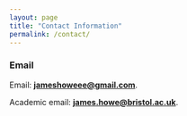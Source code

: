 ```yaml
---
layout: page
title: "Contact Information"
permalink: /contact/
---
```


### Email
Email: **jameshoweee@gmail.com**.

Academic email: **james.howe@bristol.ac.uk**.
